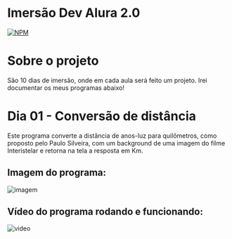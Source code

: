 # Imersão Dev Alura 2.0
[![NPM](https://img.shields.io/npm/l/react)](https://github.com/joaobruno05/imersaoAlura2.0/blob/main/license.txt)

# Sobre o projeto

São 10 dias de imersão, onde em cada aula será feito um projeto. Irei documentar os meus programas abaixo!

# Dia 01 - Conversão de distância

Este programa converte a distância de anos-luz para quilômetros, como proposto pelo Paulo Silveira, com um background de uma imagem do filme Interistelar e retorna na tela a resposta em Km.

## Imagem do programa:
![imagem](https://github.com/joaobruno05/imersaoAlura2.0/blob/main/Conversor%20de%20dist%C3%A2ncia.png)

## Vídeo do programa rodando e funcionando:
![video](https://github.com/joaobruno05/imersaoAlura2.0/blob/main/Conversor-de-dist%C3%A2ncia.gif)
